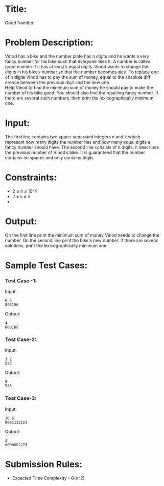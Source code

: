 # Title:
  Good Number
# Problem Description:
  Vinod has a bike and the number plate has n digits and he wants a very fancy number for his bike such that everyone likes it. A number is called good number if it has at least k equal digits. Vinod wants to change the digits in his bike’s number so that the number becomes nice. To replace one of n digits Vinod has to pay the sum of money, equal to the absolute diff erence between the previous digit and the new one.<br> Help Vinod to find the minimum sum of money he should pay to make the number of his bike good. You should also find the resulting fancy number. If there are several such numbers, then print the lexicographically minimum one.
  
# Input:
  The first line contains two space-separated integers n and k which represent how many digits the number has and how many equal digits a fancy number should have. The second line consists of n digits. It describes the previous number of Vinod’s bike. It is guaranteed that the number contains no spaces and only contains digits
  
# Constraints:
  - 2 ≤ n ≤ 10^4<br>
  - 2 ≤ k ≤ n
  - 
  
# Output:
  On the first line print the minimum sum of money Vinod needs to change the number. On the second line print the bike's new number. If there are several solutions, print the lexicographically minimum one
  
# Sample Test Cases:
###  Test Case -1:<br>
  Input:
  ```
  6 5 
  898196
  ```
  Output:
  ```
  4
  888188
  ```
  
###  Test Case-2:<br>
  Input:
  ```
  3 2
  533
  ```
  Output:
  ```
  0
  533
  ```
  
###  Test Case-3:<br>
  Input:
  ```
  10 6
  0001112223
  ```
  Output:
  ```
  3
  0000002223
  ```
  
# Submission Rules:
  - Expected Time Complexity - O(n^2)
  
  
  
         

